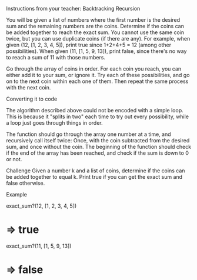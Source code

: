 Instructions from your teacher:
Backtracking Recursion

You will be given a list of numbers where the first number is the desired sum and the remaining numbers are the coins. Determine if the coins can be added together to reach the exact sum. You cannot use the same coin twice, but you can use duplicate coins (if there are any).
For example, when given (12, [1, 2, 3, 4, 5]), print true since 1+2+4+5 = 12 (among other possibilities). When given (11, [1, 5, 9, 13]), print false, since there's no way to reach a sum of 11 with those numbers.

Go through the array of coins in order. For each coin you reach, you can  either add it to your sum, or ignore it. Try each of these possibilities, and go on to the next coin within each one of them. Then repeat the same process with the next coin.

Converting it to code

The algorithm described above could not be encoded with a simple loop. This is because it "splits in two" each time to try out every  possibility, while a loop just goes through things in order. 

The function should go through the array one number at a time, and  recursively call itself twice: Once, with the coin subtracted from the desired sum, and once without the coin. The beginning of the function should check if the end of the array has been reached, and check if the sum is down to 0 or not.

Challenge
Given a number k and a list of coins, determine if the coins can be added together to equal k. Print true if you can get the exact sum and false otherwise.

Example

exact_sum?(12, [1, 2, 3, 4, 5])

# => true


exact_sum?(11, [1, 5, 9, 13])

# => false